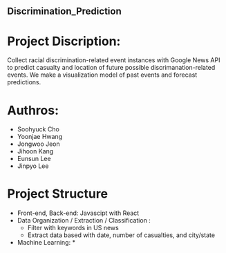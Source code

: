 ## Discrimination_Prediction

# Project Discription:
Collect racial discrimination-related event instances with Google News API to predict casualty and location of future possible discrimanation-related events. We make a visualization model of past events and forecast predictions.

# Authros:
- Soohyuck Cho
- Yoonjae Hwang
- Jongwoo Jeon
- Jihoon Kang
- Eunsun Lee
- Jinpyo Lee

# Project Structure
- Front-end, Back-end: Javascipt with React
- Data Organization / Extraction / Classification :  
    * Filter with keywords in US news
    * Extract data based with date, number of casualties, and city/state
- Machine Learning:
    * 